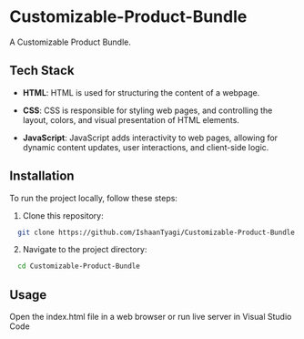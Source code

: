 # Customizable-Product-Bundle
A Customizable Product Bundle.

## Tech Stack

- **HTML**: HTML is used for structuring the content of a webpage.

- **CSS**: CSS is responsible for styling web pages, and controlling the layout, colors, and visual presentation of HTML elements.

- **JavaScript**: JavaScript adds interactivity to web pages, allowing for dynamic content updates, user interactions, and client-side logic.

## Installation

To run the project locally, follow these steps:

1. Clone this repository:
```bash
  git clone https://github.com/IshaanTyagi/Customizable-Product-Bundle.git
```

2. Navigate to the project directory:
```bash
  cd Customizable-Product-Bundle
```

## Usage

Open the index.html file in a web browser or run live server in Visual Studio Code


